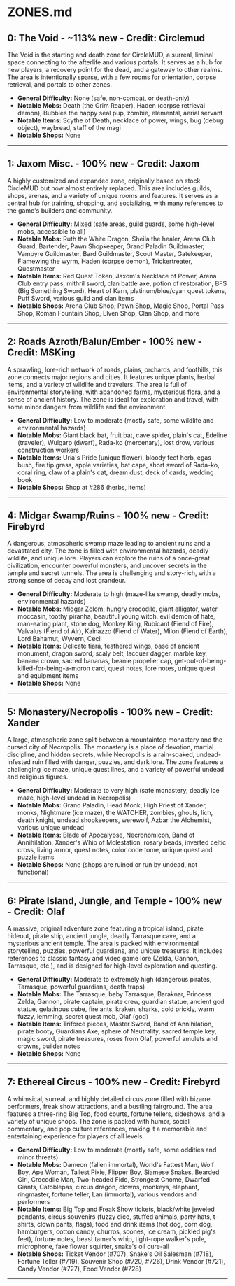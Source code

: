 # ZONES.md

## 0: The Void - ~113% new - Credit: Circlemud

The Void is the starting and death zone for CircleMUD, a surreal, liminal space connecting to the afterlife and various portals. It serves as a hub for new players, a recovery point for the dead, and a gateway to other realms. The area is intentionally sparse, with a few rooms for orientation, corpse retrieval, and portals to other zones.

- **General Difficulty:** None (safe, non-combat, or death-only)
- **Notable Mobs:** Death (the Grim Reaper), Haden (corpse retrieval demon), Bubbles the happy seal pup, zombie, elemental, aerial servant
- **Notable Items:** Scythe of Death, necklace of power, wings, bug (debug object), waybread, staff of the magi
- **Notable Shops:** None

---

## 1: Jaxom Misc. - 100% new - Credit: Jaxom

A highly customized and expanded zone, originally based on stock CircleMUD but now almost entirely replaced. This area includes guilds, shops, arenas, and a variety of unique rooms and features. It serves as a central hub for training, shopping, and socializing, with many references to the game's builders and community.

- **General Difficulty:** Mixed (safe areas, guild guards, some high-level mobs, accessible to all)
- **Notable Mobs:** Ruth the White Dragon, Sheila the healer, Arena Club Guard, Bartender, Pawn Shopkeeper, Grand Paladin Guildmaster, Vampyre Guildmaster, Bard Guildmaster, Scout Master, Gatekeeper, Flamewing the wyrm, Haden (corpse demon), Trickertreater, Questmaster
- **Notable Items:** Red Quest Token, Jaxom's Necklace of Power, Arena Club entry pass, mithril sword, clan battle axe, potion of restoration, BFS (Big Something Sword), Heart of Karn, platinum/blue/cyan quest tokens, Puff Sword, various guild and clan items
- **Notable Shops:** Arena Club Shop, Pawn Shop, Magic Shop, Portal Pass Shop, Roman Fountain Shop, Elven Shop, Clan Shop, and more

---

## 2: Roads Azroth/Balun/Ember - 100% new - Credit: MSKing

A sprawling, lore-rich network of roads, plains, orchards, and foothills, this zone connects major regions and cities. It features unique plants, herbal items, and a variety of wildlife and travelers. The area is full of environmental storytelling, with abandoned farms, mysterious flora, and a sense of ancient history. The zone is ideal for exploration and travel, with some minor dangers from wildlife and the environment.

- **General Difficulty:** Low to moderate (mostly safe, some wildlife and environmental hazards)
- **Notable Mobs:** Giant black bat, fruit bat, cave spider, plain's cat, Edeline (traveler), Wulgarp (dwarf), Rada-ko (mercenary), lost drow, various construction workers
- **Notable Items:** Uria's Pride (unique flower), bloody feet herb, egas bush, fire tip grass, apple varieties, bat cape, short sword of Rada-ko, coral ring, claw of a plain's cat, dream dust, deck of cards, wedding book
- **Notable Shops:** Shop at #286 (herbs, items)

---

## 4: Midgar Swamp/Ruins - 100% new - Credit: Firebyrd

A dangerous, atmospheric swamp maze leading to ancient ruins and a devastated city. The zone is filled with environmental hazards, deadly wildlife, and unique lore. Players can explore the ruins of a once-great civilization, encounter powerful monsters, and uncover secrets in the temple and secret tunnels. The area is challenging and story-rich, with a strong sense of decay and lost grandeur.

- **General Difficulty:** Moderate to high (maze-like swamp, deadly mobs, environmental hazards)
- **Notable Mobs:** Midgar Zolom, hungry crocodile, giant alligator, water moccasin, toothy piranha, beautiful young witch, evil demon of hate, man-eating plant, stone dog, Monkey King, Rubicant (Fiend of Fire), Valvalus (Fiend of Air), Kainazzo (Fiend of Water), Milon (Fiend of Earth), Lord Bahamut, Wyvern, Cecil
- **Notable Items:** Delicate tiara, feathered wings, base of ancient monument, dragon sword, scaly belt, lacquer dagger, marble key, banana crown, sacred bananas, beanie propeller cap, get-out-of-being-killed-for-being-a-moron card, quest notes, lore notes, unique quest and equipment items
- **Notable Shops:** None

---

## 5: Monastery/Necropolis - 100% new - Credit: Xander

A large, atmospheric zone split between a mountaintop monastery and the cursed city of Necropolis. The monastery is a place of devotion, martial discipline, and hidden secrets, while Necropolis is a rain-soaked, undead-infested ruin filled with danger, puzzles, and dark lore. The zone features a challenging ice maze, unique quest lines, and a variety of powerful undead and religious figures.

- **General Difficulty:** Moderate to very high (safe monastery, deadly ice maze, high-level undead in Necropolis)
- **Notable Mobs:** Grand Paladin, Head Monk, High Priest of Xander, monks, Nightmare (ice maze), the WATCHER, zombies, ghouls, lich, death knight, undead shopkeepers, werewolf, Azbar the Alchemist, various unique undead
- **Notable Items:** Blade of Apocalypse, Necronomicon, Band of Annihilation, Xander's Whip of Molestation, rosary beads, inverted celtic cross, living armor, quest notes, color code tome, unique quest and puzzle items
- **Notable Shops:** None (shops are ruined or run by undead, not functional)

---

## 6: Pirate Island, Jungle, and Temple - 100% new - Credit: Olaf

A massive, original adventure zone featuring a tropical island, pirate hideout, pirate ship, ancient jungle, deadly Tarrasque cave, and a mysterious ancient temple. The area is packed with environmental storytelling, puzzles, powerful guardians, and unique treasures. It includes references to classic fantasy and video game lore (Zelda, Gannon, Tarrasque, etc.), and is designed for high-level exploration and questing.

- **General Difficulty:** Moderate to extremely high (dangerous pirates, Tarrasque, powerful guardians, death traps)
- **Notable Mobs:** The Tarrasque, baby Tarrasque, Baraknar, Princess Zelda, Gannon, pirate captain, pirate crew, guardian statue, ancient god statue, gelatinous cube, fire ants, kraken, sharks, cold prickly, warm fuzzy, lemming, secret quest mob, Olaf (god)
- **Notable Items:** Triforce pieces, Master Sword, Band of Annihilation, pirate booty, Guardians Axe, sphere of Neutrality, sacred temple key, magic sword, pirate treasures, roses from Olaf, powerful amulets and crowns, builder notes
- **Notable Shops:** None

---

## 7: Ethereal Circus - 100% new - Credit: Firebyrd

A whimsical, surreal, and highly detailed circus zone filled with bizarre performers, freak show attractions, and a bustling fairground. The area features a three-ring Big Top, food courts, fortune tellers, sideshows, and a variety of unique shops. The zone is packed with humor, social commentary, and pop culture references, making it a memorable and entertaining experience for players of all levels.

- **General Difficulty:** Low to moderate (mostly safe, some oddities and minor threats)
- **Notable Mobs:** Dameon (fallen immortal), World's Fattest Man, Wolf Boy, Ape Woman, Tallest Pixie, Flipper Boy, Siamese Snakes, Bearded Girl, Crocodile Man, Two-headed Fido, Strongest Gnome, Dwarfed Giants, Catoblepas, circus dragon, clowns, monkeys, elephant, ringmaster, fortune teller, Lan (immortal), various vendors and performers
- **Notable Items:** Big Top and Freak Show tickets, black/white jeweled pendants, circus souvenirs (fuzzy dice, stuffed animals, party hats, t-shirts, clown pants, flags), food and drink items (hot dog, corn dog, hamburgers, cotton candy, churros, scones, ice cream, pickled pig's feet), fortune notes, beast tamer's whip, tight-rope walker's pole, microphone, fake flower squirter, snake's oil cure-all
- **Notable Shops:** Ticket Vendor (#707), Snake's Oil Salesman (#718), Fortune Teller (#719), Souvenir Shop (#720, #726), Drink Vendor (#721), Candy Vendor (#727), Food Vendor (#728)

---
